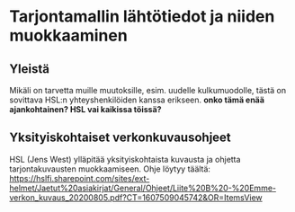 # Tarjontamallin lähtötiedot ja niiden muokkaaminen



## Yleistä

Mikäli on tarvetta muille muutoksille, esim. uudelle kulkumuodolle, tästä on sovittava HSL:n yhteyshenkilöiden kanssa erikseen. **onko tämä enää ajankohtainen? HSL vai kaikissa töissä?**

## Yksityiskohtaiset verkonkuvausohjeet

HSL (Jens West) ylläpitää yksityiskohtaista kuvausta ja ohjetta tarjontakuvausten muokkaamiseen. Ohje löytyy täältä:
https://hslfi.sharepoint.com/sites/ext-helmet/Jaetut%20asiakirjat/General/Ohjeet/Liite%20B%20-%20Emme-verkon_kuvaus_20200805.pdf?CT=1607509045742&OR=ItemsView

